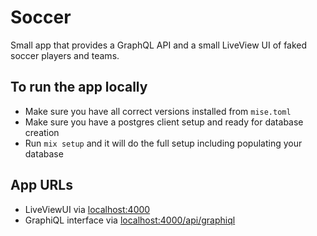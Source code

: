 # Soccer

Small app that provides a GraphQL API and a small LiveView UI of faked soccer players and teams.

## To run the app locally

- Make sure you have all correct versions installed from `mise.toml`
- Make sure you have a postgres client setup and ready for database creation
- Run `mix setup` and it will do the full setup including populating your database

## App URLs

- LiveViewUI via [localhost:4000](http://localhost:4000)
- GraphiQL interface via [localhost:4000/api/graphiql](http://localhost:4000/api/graphiql)
